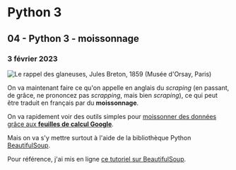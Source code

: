 # Python 3

## 04 - Python 3 - moissonnage

### 3 février 2023

![Le rappel des glaneuses, Jules Breton, 1859 (Musée d'Orsay, Paris)](.gitbook/assets/Rappel-des-glaneuses\_Breton.jpeg)

On va maintenant faire ce qu'on appelle en anglais du _scraping_ (en passant, de grâce, ne prononcez pas _scrapping_, mais bien _scraping_), ce qui peut être traduit en français par du **moissonnage**.

On va rapidement voir des outils simples pour [moissonner des données grâce aux **feuilles de calcul Google**](http://bit.ly/scraping2018-1).

Mais on va s'y mettre surtout à l'aide de la bibliothèque Python [BeautifulSoup](https://www.crummy.com/software/BeautifulSoup/bs4/doc/).

Pour référence, j'ai mis en ligne [ce tutoriel sur BeautifulSoup](http://bit.ly/jhroybs4).
